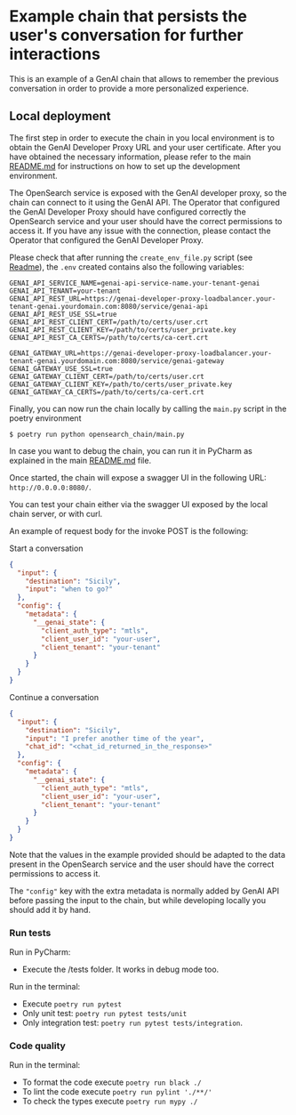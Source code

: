 # Example chain that persists the user's conversation for further interactions

This is an example of a GenAI chain that allows to remember the previous conversation in order to provide a more personalized experience.

## Local deployment

The first step in order to execute the chain in you local environment is to obtain the GenAI Developer Proxy URL and your user certificate.
After you have obtained the necessary information, please refer to the main [README.md](../README.md) for instructions on how to set up the development environment.

The OpenSearch service is exposed with the GenAI developer proxy, so the chain can connect to it using the GenAI API.
The Operator that configured the GenAI Developer Proxy should have configured correctly the OpenSearch service and your user should have the correct permissions to access it.
If you have any issue with the connection, please contact the Operator that configured the GenAI Developer Proxy.

Please check that after running the `create_env_file.py` script (see [Readme](../README.md)), the `.env` created contains also the following variables:
```
GENAI_API_SERVICE_NAME=genai-api-service-name.your-tenant-genai
GENAI_API_TENANT=your-tenant
GENAI_API_REST_URL=https://genai-developer-proxy-loadbalancer.your-tenant-genai.yourdomain.com:8080/service/genai-api
GENAI_API_REST_USE_SSL=true
GENAI_API_REST_CLIENT_CERT=/path/to/certs/user.crt
GENAI_API_REST_CLIENT_KEY=/path/to/certs/user_private.key
GENAI_API_REST_CA_CERTS=/path/to/certs/ca-cert.crt

GENAI_GATEWAY_URL=https://genai-developer-proxy-loadbalancer.your-tenant-genai.yourdomain.com:8080/service/genai-gateway
GENAI_GATEWAY_USE_SSL=true
GENAI_GATEWAY_CLIENT_CERT=/path/to/certs/user.crt
GENAI_GATEWAY_CLIENT_KEY=/path/to/certs/user_private.key
GENAI_GATEWAY_CA_CERTS=/path/to/certs/ca-cert.crt
```

Finally, you can now run the chain locally by calling the `main.py` script in the poetry environment

```
$ poetry run python opensearch_chain/main.py
```

In case you want to debug the chain, you can run it in PyCharm as explained in the main [README.md](../README.md) file.

Once started, the chain will expose a swagger UI in the following URL: `http://0.0.0.0:8080/`.

You can test your chain either via the swagger UI exposed by the local chain server, or with curl.

An example of request body for the invoke POST is the following:

Start a conversation
```json
{
  "input": {
    "destination": "Sicily",
    "input": "when to go?"
  },
  "config": {
    "metadata": {
      "__genai_state": {
        "client_auth_type": "mtls",
        "client_user_id": "your-user",
        "client_tenant": "your-tenant"
      }
    }
  }
}
```

Continue a conversation

```json
{
  "input": {
    "destination": "Sicily",
    "input": "I prefer another time of the year",
    "chat_id": "<chat_id_returned_in_the_response>"
  },
  "config": {
    "metadata": {
      "__genai_state": {
        "client_auth_type": "mtls",
        "client_user_id": "your-user",
        "client_tenant": "your-tenant"
      }
    }
  }
}
```

Note that the values in the example provided should be adapted to the data present in the OpenSearch service and the user should have the correct permissions to access it.

The `"config"` key with the extra metadata is normally added by GenAI API before passing the input to the chain,
but while developing locally you should add it by hand.

### Run tests

Run in PyCharm:

* Execute the /tests folder. It works in debug mode too.

Run in the terminal:

* Execute `poetry run pytest`
* Only unit test: `poetry run pytest tests/unit`
* Only integration test: `poetry run pytest tests/integration`.

### Code quality

Run in the terminal:

* To format the code execute `poetry run black ./`
* To lint the code execute `poetry run pylint './**/'`
* To check the types execute `poetry run mypy ./`